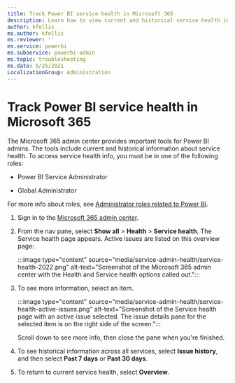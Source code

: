 ```yaml
---
title: Track Power BI service health in Microsoft 365
description: Learn how to view current and historical service health in the Microsoft 365 admin center.
author: kfollis
ms.author: kfollis
ms.reviewer: ''
ms.service: powerbi
ms.subservice: powerbi-admin
ms.topic: troubleshooting
ms.date: 5/25/2021
LocalizationGroup: Administration
---
```


# Track Power BI service health in Microsoft 365

The Microsoft 365 admin center provides important tools for Power BI admins. The tools include current and historical information about service health. To access service health info, you must be in one of the following roles:

* Power BI Service Administrator

* Global Administrator

For more info about roles, see [Administrator roles related to Power BI](../admin/service-admin-administering-power-bi-in-your-organization.md#administrator-roles-related-to-power-bi).

1. Sign in to the [Microsoft 365 admin center](https://portal.office.com/adminportal).

1. From the nav pane, select **Show all** > **Health** > **Service health**. The Service health page appears. Active issues are listed on this overview page:

    :::image type="content" source="media/service-admin-health/service-health-2022.png" alt-text="Screenshot of the Microsoft 365 admin center with the Health and Service health options called out.":::

1. To see more information, select an item.

    :::image type="content" source="media/service-admin-health/service-health-active-issues.png" alt-text="Screenshot of the Service health page with an active issue selected. The issue details pane for the selected item is on the right side of the screen.":::

    Scroll down to see more info, then close the pane when you're finished.

1. To see historical information across all services, select  **Issue history**, and then select **Past 7 days** or **Past 30 days**.

1. To return to current service health, select **Overview**.
